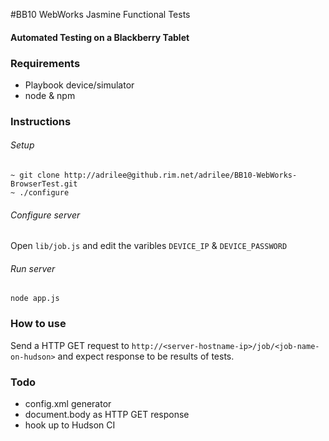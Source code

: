 #BB10 WebWorks Jasmine Functional Tests
#### Automated Testing on a Blackberry Tablet

### Requirements
- Playbook device/simulator
- node & npm

### Instructions
###### Setup
`~ git clone http://adrilee@github.rim.net/adrilee/BB10-WebWorks-BrowserTest.git`<br/>
`~ ./configure`<br/>
###### Configure server
Open `lib/job.js` and edit the varibles `DEVICE_IP` & `DEVICE_PASSWORD`
###### Run server
`node app.js`

### How to use
Send a HTTP GET request to 
`http://<server-hostname-ip>/job/<job-name-on-hudson>`
and expect response to be results of tests.


### Todo

- config.xml generator
- document.body as HTTP GET response
- hook up to Hudson CI